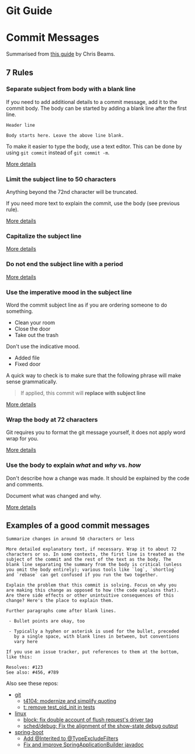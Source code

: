 # Git Guide

# Commit Messages

Summarised from [this guide](https://chris.beams.io/posts/git-commit/) by Chris Beams.

## 7 Rules

### Separate subject from body with a blank line

If you need to add additional details to a commit message, add it to the commit body.
The body can be started by adding a blank line after the first line.

    Header line

    Body starts here. Leave the above line blank.

To make it easier to type the body, use a text editor.
This can be done by using `git commit` instead of `git commit -m`.

[More details][separate]

### Limit the subject line to 50 characters

Anything beyond the 72nd character will be truncated.

If you need more text to explain the commit, use the body (see previous rule).

[More details][limit-50]

### Capitalize the subject line

[More details][capitalize]

### Do not end the subject line with a period

[More details][end]

### Use the imperative mood in the subject line

Word the commit subject line as if you are ordering someone to do something.

  - Clean your room
  - Close the door
  - Take out the trash

Don't use the indicative mood.

  - Added file
  - Fixed door

A quick way to check is to make sure that the following phrase will make sense grammatically.

> If applied, this commit will __replace with subject line__

[More details][imperative]

### Wrap the body at 72 characters

Git requires you to format the git message yourself, it does not apply word wrap for you.

[More details][wrap-72]

### Use the body to explain _what_ and _why_ vs. _how_

Don't describe how a change was made.
It should be explained by the code and comments.

Document what was changed and why.

[More details][why-not-how]

## Examples of a good commit messages

    Summarize changes in around 50 characters or less

    More detailed explanatory text, if necessary. Wrap it to about 72
    characters or so. In some contexts, the first line is treated as the
    subject of the commit and the rest of the text as the body. The
    blank line separating the summary from the body is critical (unless
    you omit the body entirely); various tools like `log`, `shortlog`
    and `rebase` can get confused if you run the two together.

    Explain the problem that this commit is solving. Focus on why you
    are making this change as opposed to how (the code explains that).
    Are there side effects or other unintuitive consequences of this
    change? Here's the place to explain them.

    Further paragraphs come after blank lines.

     - Bullet points are okay, too

     - Typically a hyphen or asterisk is used for the bullet, preceded
       by a single space, with blank lines in between, but conventions
       vary here

    If you use an issue tracker, put references to them at the bottom,
    like this:

    Resolves: #123
    See also: #456, #789

Also see these repos:
  - [git](https://github.com/git/git/commits/master)
    - [t4104: modernize and simplify quoting][289218d]
    - [t: remove test\_oid\_init in tests][e023ff0]
  - [linux](https://github.com/torvalds/linux/commits/master)
    - [block: fix double account of flush request's driver tag][c1e2b84]
    - [sched/debug: Fix the alignment of the show-state debug output][cc172ff]
  - [spring-boot](https://github.com/spring-projects/spring-boot/commits/master)
    - [Add @Interited to @TypeExcludeFilters][3271542]
    - [Fix and improve SpringApplicationBuilder javadoc][89a6f83]




[separate]: https://chris.beams.io/posts/git-commit/#separate
[limit-50]: https://chris.beams.io/posts/git-commit/#limit-50
[capitalize]: https://chris.beams.io/posts/git-commit/#capitalize
[end]: https://chris.beams.io/posts/git-commit/#end
[imperative]: https://chris.beams.io/posts/git-commit/#imperative
[wrap-72]: https://chris.beams.io/posts/git-commit/#wrap-72
[why-not-how]: https://chris.beams.io/posts/git-commit/#why-not-how

[289218d]: https://github.com/git/git/commit/289218de2b5cc17e88d7a04f46fc8302142da8d0
[e023ff0]: https://github.com/git/git/commit/e023ff0691ca207d421a0e75ea23c132ada9142a
[c1e2b84]: https://github.com/torvalds/linux/commit/c1e2b8422bf946c80e832cee22b3399634f87a2c
[cc172ff]: https://github.com/torvalds/linux/commit/cc172ff301d8079e941a6eb31758951a6d764084
[3271542]: https://github.com/spring-projects/spring-boot/commit/3271542d980fc5cb40965612eb183036dc135b0b
[89a6f83]: https://github.com/spring-projects/spring-boot/commit/89a6f83344dc0217cc658cdecfb2357e4c4a370d
